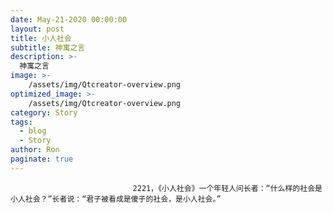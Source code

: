 ```yaml
---
date: May-21-2020 00:00:00
layout: post
title: 小人社会
subtitle: 神寓之言
description: >-
  神寓之言
image: >-
    /assets/img/Qtcreator-overview.png
optimized_image: >-
    /assets/img/Qtcreator-overview.png
category: Story
tags:
  - blog
  - Story
author: Ron
paginate: true
---
```


							　　2221，《小人社会》一个年轻人问长者：“什么样的社会是小人社会？”长者说：“君子被看成是傻子的社会，是小人社会。”
							
							
						